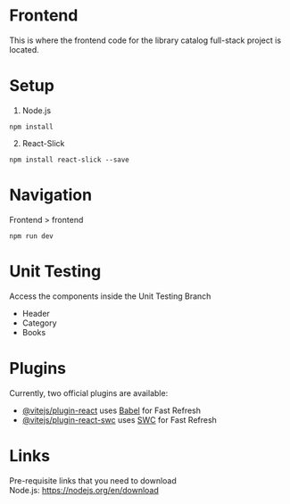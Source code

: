 # Frontend 
This is where the frontend code for the library catalog full-stack project is located.

# Setup
1. Node.js
```
npm install
```
2. React-Slick
```
npm install react-slick --save
```

# Navigation
Frontend > frontend
```
npm run dev
```
# Unit Testing
Access the components inside the Unit Testing Branch  
- Header
- Category
- Books

# Plugins
Currently, two official plugins are available:  
- [@vitejs/plugin-react](https://github.com/vitejs/vite-plugin-react/blob/main/packages/plugin-react/README.md) uses [Babel](https://babeljs.io/) for Fast Refresh
- [@vitejs/plugin-react-swc](https://github.com/vitejs/vite-plugin-react-swc) uses [SWC](https://swc.rs/) for Fast Refresh

# Links
Pre-requisite links that you need to download  
Node.js: <https://nodejs.org/en/download>
